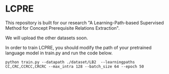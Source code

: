 # LCPRE
This repository is built for our research "A Learning-Path-based Supervised Method for Concept Prerequisite Relations Extraction".

We will upload the other datasets soon.

In order to train LCPRE, you should modify the path of your pretrained language model in train.py and run the code below.
```
python train.py --datapath ./dataset/LB2  --learningpaths CC,CRC,CCRCC,CRCRC --max_intra 128 --batch_size 64 --epoch 50
```